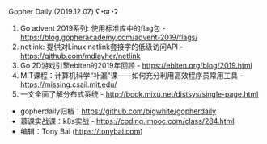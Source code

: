 Gopher Daily (2019.12.07) ʕ◔ϖ◔ʔ

1. Go advent 2019系列: 使用标准库中的flag包 - https://blog.gopheracademy.com/advent-2019/flags/
2. netlink: 提供对Linux netlink套接字的低级访问API - https://github.com/mdlayher/netlink
3. Go 2D游戏引擎ebiten的2019年回顾 - https://ebiten.org/blog/2019.html
4. MIT课程：计算机科学“补漏”课——如何充分利用高效程序员常用工具 - https://missing.csail.mit.edu/
5. 一文全面了解分布式系统 - http://book.mixu.net/distsys/single-page.html

* gopherdaily归档：https://github.com/bigwhite/gopherdaily
* 慕课实战课：k8s实战 - https://coding.imooc.com/class/284.html
* 编辑：Tony Bai (https://tonybai.com)
